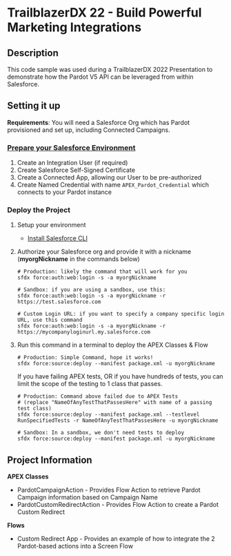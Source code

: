 # TrailblazerDX 22 - Build Powerful Marketing Integrations

## Description
This code sample was used during a TrailblazerDX 2022 Presentation to demonstrate how the Pardot V5 API can be leveraged from within Salesforce.

## Setting it up
**Requirements**: You will need a Salesforce Org which has Pardot provisioned and set up, including Connected Campaigns.

### [Prepare your Salesforce Environment](https://thespotforpardot.com/2021/02/02/pardot-api-and-getting-ready-with-salesforce-sso-users-part-3a-connecting-to-pardot-api-from-apex/)
1. Create an Integration User (if required)
2. Create Salesforce Self-Signed Certificate
3. Create a Connected App, allowing our User to be pre-authorized
4. Create Named Credential with name `APEX_Pardot_Credential` which connects to your Pardot instance

### Deploy the Project
1. Setup your environment
    - [Install Salesforce CLI](https://developer.salesforce.com/docs/atlas.en-us.sfdx_setup.meta/sfdx_setup/sfdx_setup_install_cli.htm)

1. Authorize your Salesforce org and provide it with a nickname (**myorgNickname** in the commands below)
    ```
    # Production: likely the command that will work for you
    sfdx force:auth:web:login -s -a myorgNickname

    # Sandbox: if you are using a sandbox, use this:
    sfdx force:auth:web:login -s -a myorgNickname -r https://test.salesforce.com

    # Custom Login URL: if you want to specify a company specific login URL, use this command
    sfdx force:auth:web:login -s -a myorgNickname -r https://mycompanyloginurl.my.salesforce.com
    ```

1. Run this command in a terminal to deploy the APEX Classes & Flow
    ```
    # Production: Simple Command, hope it works!
    sfdx force:source:deploy --manifest package.xml -u myorgNickname
    ```
    If you have failing APEX tests, OR if you have hundreds of tests, you can limit the scope of the testing to 1 class that passes.
    ```
    # Production: Command above failed due to APEX Tests
    # (replace "NameOfAnyTestThatPassesHere" with name of a passing test class)
    sfdx force:source:deploy --manifest package.xml --testlevel RunSpecifiedTests -r NameOfAnyTestThatPassesHere -u myorgNickname

    # Sandbox: In a sandbox, we don't need tests to deploy
    sfdx force:source:deploy --manifest package.xml -u myorgNickname
    ```


## Project Information

**APEX Classes**
- PardotCampaignAction - Provides Flow Action to retrieve Pardot Campaign information based on Campaign Name
- PardotCustomRedirectAction - Provides Flow Action to create a Pardot Custom Redirect

**Flows**
- Custom Redirect App - Provides an example of how to integrate the 2 Pardot-based actions into a Screen Flow